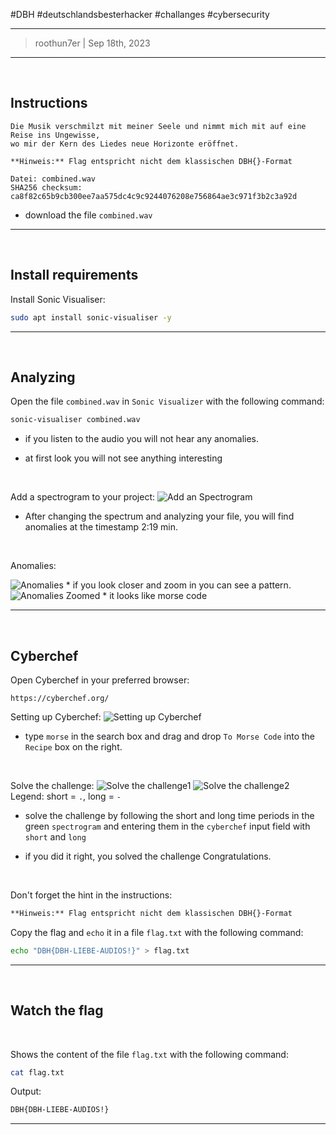 #DBH #deutschlandsbesterhacker #challanges #cybersecurity 

---
> roothun7er | Sep 18th, 2023
---
<br />

## Instructions


```
Die Musik verschmilzt mit meiner Seele und nimmt mich mit auf eine Reise ins Ungewisse, 
wo mir der Kern des Liedes neue Horizonte eröffnet.

**Hinweis:** Flag entspricht nicht dem klassischen DBH{}-Format

Datei: combined.wav
SHA256 checksum: ca8f82c65b9cb300ee7aa575dc4c9c9244076208e756864ae3c971f3b2c3a92d
```

* download the file `combined.wav`
---
<br />

## Install requirements


Install Sonic Visualiser:
```bash 
sudo apt install sonic-visualiser -y
```
---
<br />

## Analyzing

Open the file `combined.wav` in `Sonic Visualizer` with the following command:
```bash
sonic-visualiser combined.wav 
```

* if you listen to the audio you will not hear any anomalies. 

* at first look you will not see anything interesting

<br />

Add a spectrogram to your project:
<img src='https://github.com/roothun7er/CTF-Writeups/blob/main/DBH-qualifiers-2023/stego/audio/img/Pasted image 20230918191414.png' alt='Add an Spectrogram'>
* After changing the spectrum and analyzing your file, you will find anomalies at the timestamp 2:19 min.

<br />

Anomalies:

<img src='https://github.com/roothun7er/CTF-Writeups/blob/main/DBH-qualifiers-2023/stego/audio/img/Pasted image 20230918191906.png' alt='Anomalies'>
* if you look closer and zoom in you can see a pattern.

<img src='https://github.com/roothun7er/CTF-Writeups/blob/main/DBH-qualifiers-2023/stego/audio/img/Pasted image 20230918192109.png' alt='Anomalies Zoomed'>
* it looks like morse code

---
<br />

## Cyberchef

Open Cyberchef in your preferred browser:
```https
https://cyberchef.org/
```

Setting up Cyberchef:
<img src='https://github.com/roothun7er/CTF-Writeups/blob/main/DBH-qualifiers-2023/stego/audio/img/Pasted image 20230918192632.png' alt='Setting up Cyberchef'>
* type `morse` in the search box and drag and drop `To Morse Code` into the `Recipe` box on the right.

<br />

Solve the challenge:
<img src='https://github.com/roothun7er/CTF-Writeups/blob/main/DBH-qualifiers-2023/stego/audio/img/Pasted image 20230918192109.png' alt='Solve the challenge1'>
<img src='https://github.com/roothun7er/CTF-Writeups/blob/main/DBH-qualifiers-2023/stego/audio/img/Pasted image 20230918193136.png' alt='Solve the challenge2'>
Legend: short = `.`, long = `-`

* solve the challenge by following the short and long time periods in the green `spectrogram` and entering them in the `cyberchef` input field with `short` and `long` 

* if you did it right, you solved the challenge Congratulations.

<br />

Don't forget the hint in the instructions:
```txt
**Hinweis:** Flag entspricht nicht dem klassischen DBH{}-Format
```

Copy the flag and `echo` it in a file `flag.txt` with the following command:
```bash
echo "DBH{DBH-LIEBE-AUDIOS!}" > flag.txt
```
---
<br />

## Watch the flag

<br />

Shows the content of the file `flag.txt` with the following command:
```bash
cat flag.txt
```
Output:
```txt
DBH{DBH-LIEBE-AUDIOS!}
```
---
